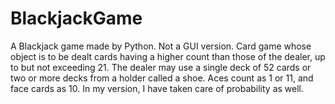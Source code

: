 # BlackjackGame
A Blackjack game made by Python. Not a GUI version. 
Card game whose object is to be dealt cards having a higher count than those of the dealer, up to but not exceeding 21. The dealer may use a single deck of 52 cards or two or more decks from a holder called a shoe. Aces count as 1 or 11, and face cards as 10.
In my version, I have taken care of probability as well.
